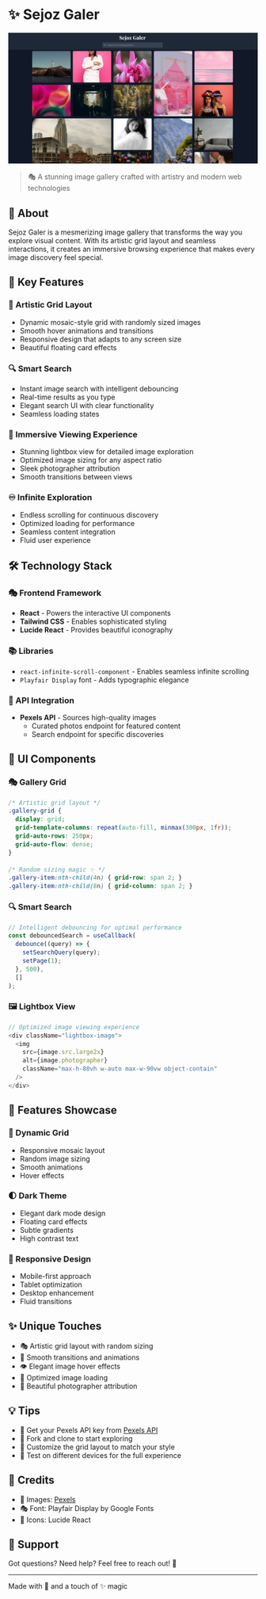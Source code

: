 
# ✨ Sejoz Galer

![SejozGaler](image.png)

> 🎭 A stunning image gallery crafted with artistry and modern web technologies

## 🌈 About

Sejoz Galer is a mesmerizing image gallery that transforms the way you explore visual content. With its artistic grid layout and seamless interactions, it creates an immersive browsing experience that makes every image discovery feel special.

## 💫 Key Features

### 🎨 Artistic Grid Layout
- Dynamic mosaic-style grid with randomly sized images
- Smooth hover animations and transitions
- Responsive design that adapts to any screen size
- Beautiful floating card effects

### 🔍 Smart Search
- Instant image search with intelligent debouncing
- Real-time results as you type
- Elegant search UI with clear functionality
- Seamless loading states

### 📱 Immersive Viewing Experience
- Stunning lightbox view for detailed image exploration
- Optimized image sizing for any aspect ratio
- Sleek photographer attribution
- Smooth transitions between views

### ♾️ Infinite Exploration
- Endless scrolling for continuous discovery
- Optimized loading for performance
- Seamless content integration
- Fluid user experience

## 🛠️ Technology Stack

### 🎭 Frontend Framework
- **React** - Powers the interactive UI components
- **Tailwind CSS** - Enables sophisticated styling
- **Lucide React** - Provides beautiful iconography

### 📚 Libraries
- `react-infinite-scroll-component` - Enables seamless infinite scrolling
- `Playfair Display` font - Adds typographic elegance

### 🎯 API Integration 
- **Pexels API** - Sources high-quality images
  - Curated photos endpoint for featured content
  - Search endpoint for specific discoveries

## 🎪 UI Components

### 🎭 Gallery Grid
```css
/* Artistic grid layout */
.gallery-grid {
  display: grid;
  grid-template-columns: repeat(auto-fill, minmax(300px, 1fr));
  grid-auto-rows: 250px;
  grid-auto-flow: dense;
}

/* Random sizing magic ✨ */
.gallery-item:nth-child(4n) { grid-row: span 2; }
.gallery-item:nth-child(8n) { grid-column: span 2; }
```

### 🔍 Smart Search
```javascript
// Intelligent debouncing for optimal performance
const debouncedSearch = useCallback(
  debounce((query) => {
    setSearchQuery(query);
    setPage(1);
  }, 500),
  []
);
```

### 🖼️ Lightbox View
```javascript
// Optimized image viewing experience
<div className="lightbox-image">
  <img
    src={image.src.large2x}
    alt={image.photographer}
    className="max-h-80vh w-auto max-w-90vw object-contain"
  />
</div>
```

## 🌟 Features Showcase

### 🎨 Dynamic Grid
- Responsive mosaic layout
- Random image sizing
- Smooth animations
- Hover effects

### 🌓 Dark Theme
- Elegant dark mode design
- Floating card effects
- Subtle gradients
- High contrast text

### 📱 Responsive Design
- Mobile-first approach
- Tablet optimization
- Desktop enhancement
- Fluid transitions

## ✨ Unique Touches

- 🎭 Artistic grid layout with random sizing
- 🌊 Smooth transitions and animations
- 👁️ Elegant image hover effects
- 🎯 Optimized image loading
- 🎨 Beautiful photographer attribution

## 💡 Tips

- 🔑 Get your Pexels API key from [Pexels API](https://www.pexels.com/api/)
- 🚀 Fork and clone to start exploring
- 🎨 Customize the grid layout to match your style
- 📱 Test on different devices for the full experience

## 🙏 Credits

- 📸 Images: [Pexels](https://www.pexels.com)
- 🎭 Font: Playfair Display by Google Fonts
- 🎯 Icons: Lucide React

## 🌈 Support

Got questions? Need help? Feel free to reach out! 💌

---

Made with 💖 and a touch of ✨ magic